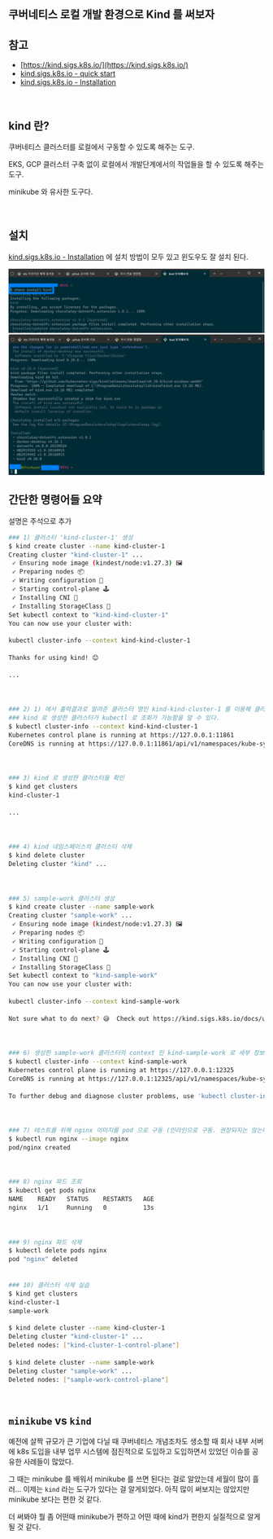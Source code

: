 ## 쿠버네티스 로컬 개발 환경으로 Kind 를 써보자

## 참고

- [https://kind.sigs.k8s.io/](https://kind.sigs.k8s.io/)
- [kind.sigs.k8s.io - quick start](https://kind.sigs.k8s.io/docs/user/quick-start/)
- [kind.sigs.k8s.io - Installation](https://kind.sigs.k8s.io/docs/user/quick-start/#installation) 

<br>



## kind 란?

쿠버네티스 클러스터를 로컬에서 구동할 수 있도록 해주는 도구.<br>

EKS, GCP 클러스터 구축 없이 로컬에서 개발단계에서의 작업들을 할 수 있도록 해주는 도구.<br>

minikube 와 유사한 도구다.<br>

<br>



## 설치

[kind.sigs.k8s.io - Installation](https://kind.sigs.k8s.io/docs/user/quick-start/#installation) 에 설치 방법이 모두 있고 윈도우도 잘 설치 된다.<br>

<img src="./img/INSTALL/1.png"/>

<br>

<img src="./img/INSTALL/2.png"/>

<br>



## 간단한 명령어들 요약

설명은 주석으로 추가

```bash
### 1) 클러스터 'kind-cluster-1' 생성
$ kind create cluster --name kind-cluster-1
Creating cluster "kind-cluster-1" ...
 ✓ Ensuring node image (kindest/node:v1.27.3) 🖼
 ✓ Preparing nodes 📦
 ✓ Writing configuration 📜
 ✓ Starting control-plane 🕹️
 ✓ Installing CNI 🔌
 ✓ Installing StorageClass 💾
Set kubectl context to "kind-kind-cluster-1"
You can now use your cluster with:

kubectl cluster-info --context kind-kind-cluster-1

Thanks for using kind! 😊

...



### 2) 1) 에서 출력결과로 알려준 클러스터 명인 kind-kind-cluster-1 를 이용해 클러스터 정보 조회
### kind 로 생성한 클러스터가 kubectl 로 조회가 가능함을 알 수 있다.
$ kubectl cluster-info --context kind-kind-cluster-1
Kubernetes control plane is running at https://127.0.0.1:11861
CoreDNS is running at https://127.0.0.1:11861/api/v1/namespaces/kube-system/services/kube-dns:dns/proxy



### 3) kind 로 생성한 클러스터들 확인
$ kind get clusters
kind-cluster-1

...



### 4) kind 네임스페이스의 클러스터 삭제
$ kind delete cluster
Deleting cluster "kind" ...



### 5) sample-work 클러스터 생성
$ kind create cluster --name sample-work
Creating cluster "sample-work" ...
 ✓ Ensuring node image (kindest/node:v1.27.3) 🖼
 ✓ Preparing nodes 📦
 ✓ Writing configuration 📜
 ✓ Starting control-plane 🕹️
 ✓ Installing CNI 🔌
 ✓ Installing StorageClass 💾
Set kubectl context to "kind-sample-work"
You can now use your cluster with:

kubectl cluster-info --context kind-sample-work

Not sure what to do next? 😅  Check out https://kind.sigs.k8s.io/docs/user/quick-start/



### 6) 생성한 sample-work 클러스터의 context 인 kind-sample-work 로 세부 정보를 kubectl 을 이용해서 조회
$ kubectl cluster-info --context kind-sample-work
Kubernetes control plane is running at https://127.0.0.1:12325
CoreDNS is running at https://127.0.0.1:12325/api/v1/namespaces/kube-system/services/kube-dns:dns/proxy

To further debug and diagnose cluster problems, use 'kubectl cluster-info dump'



### 7) 테스트를 위해 nginx 이미지를 pod 으로 구동 (인라인으로 구동. 권장되지는 않는다.)
$ kubectl run nginx --image nginx
pod/nginx created



### 8) nginx 파드 조회 
$ kubectl get pods nginx
NAME    READY   STATUS    RESTARTS   AGE
nginx   1/1     Running   0          13s



### 9) nginx 파드 삭제
$ kubectl delete pods nginx
pod "nginx" deleted


### 10) 클러스터 삭제 실습
$ kind get clusters
kind-cluster-1
sample-work

$ kind delete cluster --name kind-cluster-1
Deleting cluster "kind-cluster-1" ...
Deleted nodes: ["kind-cluster-1-control-plane"]

$ kind delete cluster --name sample-work
Deleting cluster "sample-work" ...
Deleted nodes: ["sample-work-control-plane"]
```

<br>



## `minikube` vs `kind` 

예전에 살짝 규모가 큰 기업에 다닐 때 쿠버네티스 개념조차도 생소할 때 회사 내부 서버에 k8s 도입을 내부 업무 시스템에 점진적으로 도입하고 도입하면서 있었던 이슈를 공유한 사례들이 많았다.<br>

그 때는 minikube 를 배워서 minikube 를 쓰면 된다는 걸로 알았는데 세월이 많이 흘러... 이제는 `kind` 라는 도구가 있다는 걸 알게되었다. 아직 많이 써보지는 않았지만 minikube 보다는 편한 것 같다.<br>

더 써봐야 뭘 좀 어떤때 minikube가 편하고 어떤 때에 kind가 편한지 실질적으로 알게될 것 같다.<br>

<br>







